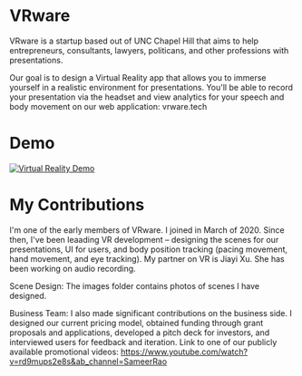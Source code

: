 # VRware
VRware is a startup based out of UNC Chapel Hill that aims to help entrepreneurs, consultants, lawyers, politicans, and other professions with presentations. 

Our goal is to design a Virtual Reality app that allows you to immerse yourself in a realistic environment for presentations. You'll be able to record your presentation via the headset and view analytics for your speech and body movement on our web application: vrware.tech

# Demo
[![Virtual Reality Demo](http://img.youtube.com/vi/rd9mups2e8s&ab/0.jpg)](https://www.youtube.com/watch?v=rd9mups2e8s&ab_channel=SameerRao "Video Title")



# My Contributions
I'm one of the early members of VRware. I joined in March of 2020. Since then, I've been leaading VR development – designing the scenes for our presentations, UI for users, and body position tracking (pacing movement, hand movement, and eye tracking). My partner on VR is Jiayi Xu. She has been working on audio recording.

Scene Design: The images folder contains photos of scenes I have designed. 

Business Team: I also made significant contributions on the business side. I designed our current pricing model, obtained funding through grant proposals and applications, developed a pitch deck for investors, and interviewed users for feedback and iteration. Link to one of our publicly available promotional videos: https://www.youtube.com/watch?v=rd9mups2e8s&ab_channel=SameerRao


